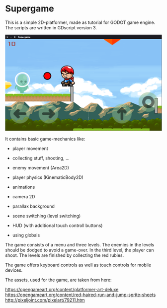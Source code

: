 # Supergame

This is a simple 2D-platformer, made as tutorial for GODOT game engine. The scripts are written in GDscript version 3.

![alt text](https://github.com/CucooGames/Supergame/blob/master/README.png)

It contains basic game-mechanics like:

- player movement

- collecting stuff, shooting, ...

- enemy movement (Area2D)

- player physics (KinematicBody2D)

- animations

- camera 2D

- parallax background

- scene switching (level switching)

- HUD (with additional touch controll buttons)

- using globals

The game consists of a menu and three levels. The enemies in the levels should be dodged to avoid a game-over. In the third level, the player can shoot. The levels are finished by collecting the red rubies.

The game offers keyboard controls as well as touch controls for mobile devices.


The assets, used for the game, are taken from here:

https://opengameart.org/content/platformer-art-deluxe \
https://opengameart.org/content/red-haired-run-and-jump-sprite-sheets \
http://pixeljoint.com/pixelart/79211.htm
